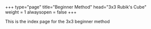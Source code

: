 +++
type="page"
title="Beginner Method"
head="<label>3x3 Rubik's Cube</label>"
weight = 1
alwaysopen = false
+++

This is the index page for the 3x3 beginner method